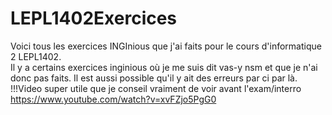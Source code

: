 # LEPL1402Exercices
Voici tous les exercices INGInious que j'ai faits pour le cours d'informatique 2 LEPL1402.
<br/> Il y a certains exercices inginious où je me suis dit vas-y nsm et que je n'ai donc pas faits. Il est aussi possible qu'il y ait des erreurs par ci par là.
<be/> !!!Video super utile que je conseil vraiment de voir avant l'exam/interro   https://www.youtube.com/watch?v=xvFZjo5PgG0
